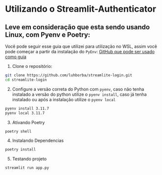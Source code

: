 # Utilizando o Streamlit-Authenticator

## Leve em consideração que esta sendo usando Linux, com Pyenv e Poetry:
Você pode seguir esse guia que utilizei para utilização no WSL, assim você pode começar a partir da instalação do `PyEnv`: [GitHub que pode ser usado como guia](https://github.com/luhborba/Wsl-Pyenv-Poetry)

1. Clone o repositório:
```bash
git clone https://github.com/luhborba/streamlite-login.git
cd streamlite-login
```

2. Configure a versão correta do Python com `pyenv`, caso não tenha instalado a versão do python utilize o `pyenv install`, caso já tenha instalado ou após a instalação utilize o `pyenv local`
```bash
pyenv install 3.11.7
pyenv local 3.11.7
```

3. Ativando Poetry
```bash
poetry shell
```
4. Instalando Dependencias
```bash
poetry install
```

5. Testando projeto
```bash
streamlit run app.py
```